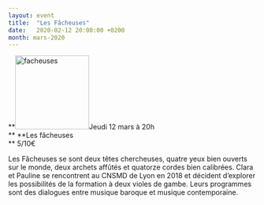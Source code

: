```yaml
---
layout: event
title:  "Les Fâcheuses"
date:   2020-02-12 20:00:00 +0200
month: mars-2020
---
```

**<img class=" size-thumbnail wp-image-7614 alignleft" src="http://localhost/wpagendarts/wp-content/uploads/2020/01/facheuses.jpg?w=150" alt="facheuses" width="150" height="150" srcset="http://localhost/wpagendarts/wp-content/uploads/2020/01/facheuses.jpg 964w, http://localhost/wpagendarts/wp-content/uploads/2020/01/facheuses-300x300.jpg 300w, http://localhost/wpagendarts/wp-content/uploads/2020/01/facheuses-150x150.jpg 150w, http://localhost/wpagendarts/wp-content/uploads/2020/01/facheuses-768x768.jpg 768w" sizes="(max-width: 150px) 100vw, 150px" />Jeudi 12 mars à 20h  
** **Les fâcheuses  
** <span style="font-weight:400;">5/10€</span>

<span style="font-weight:400;">Les Fâcheuses se sont deux têtes chercheuses, quatre yeux bien ouverts sur le </span><span style="font-weight:400;">monde, deux archets affûtés et quatorze cordes bien calibrées. Clara et Pauline se </span><span style="font-weight:400;">rencontrent au CNSMD de Lyon en 2018 et décident d’explorer les possibilités de la </span><span style="font-weight:400;">formation à deux violes de gambe. Leurs programmes sont des dialogues entre musique baroque et musique contemporaine.</span>